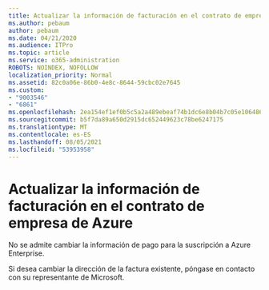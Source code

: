 ```yaml
---
title: Actualizar la información de facturación en el contrato de empresa de Azure
ms.author: pebaum
author: pebaum
ms.date: 04/21/2020
ms.audience: ITPro
ms.topic: article
ms.service: o365-administration
ROBOTS: NOINDEX, NOFOLLOW
localization_priority: Normal
ms.assetid: 82c0a06e-86b0-4e8c-8644-59cbc02e7645
ms.custom:
- "9003546"
- "6861"
ms.openlocfilehash: 2ea154ef1ef0b5c5a2a489ebeaf74b1dc6e8b04b7c05e1064869cc99262c9823
ms.sourcegitcommit: b5f7da89a650d2915dc652449623c78be6247175
ms.translationtype: MT
ms.contentlocale: es-ES
ms.lasthandoff: 08/05/2021
ms.locfileid: "53953958"
---
```

# <a name="update-billing-info-under-azure-enterprise-agreement"></a>Actualizar la información de facturación en el contrato de empresa de Azure

No se admite cambiar la información de pago para la suscripción a Azure Enterprise.

Si desea cambiar la dirección de la factura existente, póngase en contacto con su representante de Microsoft.
